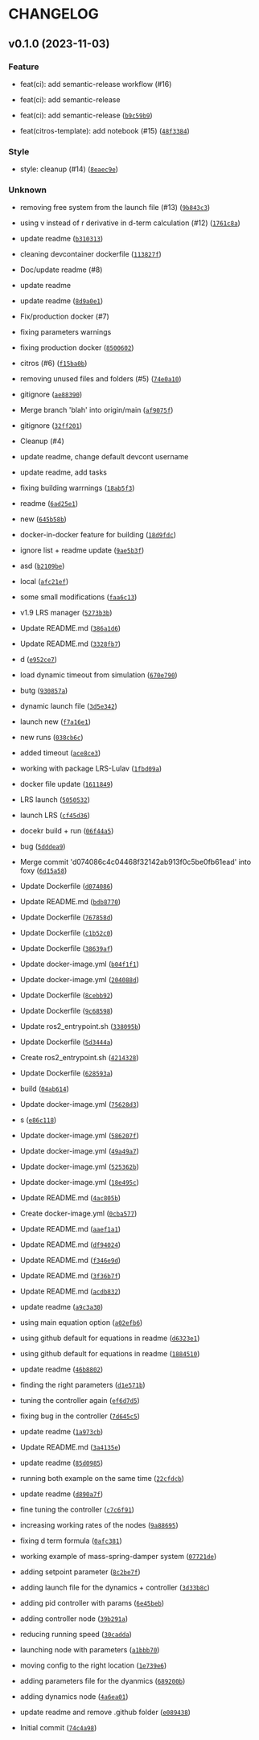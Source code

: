 # CHANGELOG



## v0.1.0 (2023-11-03)

### Feature

* feat(ci): add semantic-release workflow (#16)

* feat(ci): add semantic-release

* feat(ci): add semantic-release ([`b9c59b9`](https://github.com/citros-garden/mass_spring_damper/commit/b9c59b9d6c7206672ba0eea9192758ec26f3064f))

* feat(citros-template): add notebook (#15) ([`48f3384`](https://github.com/citros-garden/mass_spring_damper/commit/48f3384e9470b76e6e5879bb9fb53185c43a9584))

### Style

* style: cleanup (#14) ([`8eaec9e`](https://github.com/citros-garden/mass_spring_damper/commit/8eaec9e9e72b15bca3d0c7b84a5a1fc09ab724d6))

### Unknown

* removing free system from the launch file (#13) ([`9b843c3`](https://github.com/citros-garden/mass_spring_damper/commit/9b843c3f629bc7998c762fb1686e1b5dcfa59e3e))

* using v instead of r derivative in d-term calculation (#12) ([`1761c8a`](https://github.com/citros-garden/mass_spring_damper/commit/1761c8ac101e853f2071ef9277d63099cb0df231))

* update readme ([`b310313`](https://github.com/citros-garden/mass_spring_damper/commit/b3103131ceae3b84d0d58f82dbb67ea19fdd36b7))

* cleaning devcontainer dockerfile ([`113827f`](https://github.com/citros-garden/mass_spring_damper/commit/113827fce55b247d1ba2b7f6b704c4b6f73e96f7))

* Doc/update readme (#8)

* update readme

* update readme ([`8d9a0e1`](https://github.com/citros-garden/mass_spring_damper/commit/8d9a0e13e6c15206264d5b39b5338e27e36a594e))

* Fix/production docker (#7)

* fixing parameters warnings

* fixing production docker ([`8500602`](https://github.com/citros-garden/mass_spring_damper/commit/85006026178bebebfb324b3d9f4a1ab99cf53643))

* citros (#6) ([`f15ba0b`](https://github.com/citros-garden/mass_spring_damper/commit/f15ba0bd3c57721c46d5f608b96065154891e56c))

* removing unused files and folders (#5) ([`74e0a10`](https://github.com/citros-garden/mass_spring_damper/commit/74e0a10cb13fec1a8316b44e69d2f619d936ff7c))

* gitignore ([`ae88390`](https://github.com/citros-garden/mass_spring_damper/commit/ae883903486309521b64b77f04431d9acb2a80d1))

* Merge branch &#39;blah&#39; into origin/main ([`af9075f`](https://github.com/citros-garden/mass_spring_damper/commit/af9075f16b17740cf1d1341946aeb53c2480954e))

* gitignore ([`32ff201`](https://github.com/citros-garden/mass_spring_damper/commit/32ff2016f2239ceacf5d9f6e42e14370a704a320))

* Cleanup (#4)

* update readme, change default devcont username

* update readme, add tasks

* fixing building warrnings ([`18ab5f3`](https://github.com/citros-garden/mass_spring_damper/commit/18ab5f31ebff048855989fa7d215023d1a5005e0))

* readme ([`6ad25e1`](https://github.com/citros-garden/mass_spring_damper/commit/6ad25e12fadd092c43a3a329738ab77320abf063))

* new ([`645b58b`](https://github.com/citros-garden/mass_spring_damper/commit/645b58b90710baa0eeeb116d48cc79ea5093f576))

* docker-in-docker feature for building ([`18d9fdc`](https://github.com/citros-garden/mass_spring_damper/commit/18d9fdc32b0e4f60fa6bd6dbf8ccafc161b9c139))

* ignore list + readme update ([`9ae5b3f`](https://github.com/citros-garden/mass_spring_damper/commit/9ae5b3fecd07fcd78ba90eac05cc87f28e826be0))

* asd ([`b2109be`](https://github.com/citros-garden/mass_spring_damper/commit/b2109be0d6a8d09e988598fe794fd50efe295ca0))

* local ([`afc21ef`](https://github.com/citros-garden/mass_spring_damper/commit/afc21ef7150b331ac9da8f4dc4606be302e7627e))

* some small modifications ([`faa6c13`](https://github.com/citros-garden/mass_spring_damper/commit/faa6c13588bb3b88b7123f0815eb7e42b37fefb1))

* v1.9 LRS manager ([`5273b3b`](https://github.com/citros-garden/mass_spring_damper/commit/5273b3b189b33a36dd88121d5b91161b5e56be91))

* Update README.md ([`386a1d6`](https://github.com/citros-garden/mass_spring_damper/commit/386a1d65c493b6a0a47d426b90b896f72781c44f))

* Update README.md ([`3328fb7`](https://github.com/citros-garden/mass_spring_damper/commit/3328fb724b0ea45cd1987d9f3590e7916da4127c))

* d ([`e952ce7`](https://github.com/citros-garden/mass_spring_damper/commit/e952ce704010fd61766515cf8b99b1367ce7bcd9))

* load dynamic timeout from simulation ([`670e790`](https://github.com/citros-garden/mass_spring_damper/commit/670e7901c194f034327946962dfb19954364c6b8))

* butg ([`930857a`](https://github.com/citros-garden/mass_spring_damper/commit/930857a953013db89b51bf0eb405a9b826901c90))

* dynamic launch file ([`3d5e342`](https://github.com/citros-garden/mass_spring_damper/commit/3d5e34285a973b76cb879c843075203dd528cbbe))

* launch new ([`f7a16e1`](https://github.com/citros-garden/mass_spring_damper/commit/f7a16e1cb9f2ea564cc8bf574326c5beb545276e))

* new runs ([`038cb6c`](https://github.com/citros-garden/mass_spring_damper/commit/038cb6ca25fa1df66b213eb9cd8add2dce7bbb68))

* added timeout ([`ace8ce3`](https://github.com/citros-garden/mass_spring_damper/commit/ace8ce305342b70a59b3b1cbf5469c4fb1fba5d0))

* working with package LRS-Lulav ([`1fbd09a`](https://github.com/citros-garden/mass_spring_damper/commit/1fbd09a5c7e63a91669ee161717b0c4858dc6be7))

* docker file update ([`1611849`](https://github.com/citros-garden/mass_spring_damper/commit/1611849f60f1347f4c7a024e37697ca8a170114c))

* LRS launch ([`5050532`](https://github.com/citros-garden/mass_spring_damper/commit/50505323f6b61ec32ac14d4e3fdd0909395b4f1b))

* launch LRS ([`cf45d36`](https://github.com/citros-garden/mass_spring_damper/commit/cf45d3661dd2d0bf669d2c35461a49e8f57db54c))

* docekr build + run ([`06f44a5`](https://github.com/citros-garden/mass_spring_damper/commit/06f44a5bb7b9530e6afed4331b6c3dc73f6b39e8))

* bug ([`5dddea9`](https://github.com/citros-garden/mass_spring_damper/commit/5dddea9dbfb7ac9b30e53ffe14e872df337e525b))

* Merge commit &#39;d074086c4c04468f32142ab913f0c5be0fb61ead&#39; into foxy ([`6d15a58`](https://github.com/citros-garden/mass_spring_damper/commit/6d15a583cec8c9df09f0590dcb79b3d509f5167c))

* Update Dockerfile ([`d074086`](https://github.com/citros-garden/mass_spring_damper/commit/d074086c4c04468f32142ab913f0c5be0fb61ead))

* Update README.md ([`bdb8770`](https://github.com/citros-garden/mass_spring_damper/commit/bdb877027eb77af7a7afc4a801de0d87e6cb2f6e))

* Update Dockerfile ([`767858d`](https://github.com/citros-garden/mass_spring_damper/commit/767858d525a8cf4e509f0e9c552d010f97e72474))

* Update Dockerfile ([`c1b52c0`](https://github.com/citros-garden/mass_spring_damper/commit/c1b52c087f6b0628e2e5bd316a1163fa95f06513))

* Update Dockerfile ([`38639af`](https://github.com/citros-garden/mass_spring_damper/commit/38639af29e242521567343ba32586e86975a9b5b))

* Update docker-image.yml ([`b04f1f1`](https://github.com/citros-garden/mass_spring_damper/commit/b04f1f11cf98fee0ec66e1412dcd7e7a55d55a17))

* Update docker-image.yml ([`204088d`](https://github.com/citros-garden/mass_spring_damper/commit/204088d30f623e310687478b2a0601e55fe2d45f))

* Update Dockerfile ([`8cebb92`](https://github.com/citros-garden/mass_spring_damper/commit/8cebb927e34e98809986d250acb1cb7f9b157330))

* Update Dockerfile ([`9c68598`](https://github.com/citros-garden/mass_spring_damper/commit/9c6859862c33af3e486f4560ac40108180bf7b2c))

* Update ros2_entrypoint.sh ([`338095b`](https://github.com/citros-garden/mass_spring_damper/commit/338095b969a572d8abecae2a1d04a78b4462a148))

* Update Dockerfile ([`5d3444a`](https://github.com/citros-garden/mass_spring_damper/commit/5d3444a4f4d7f2bec5440baecd00be0386180230))

* Create ros2_entrypoint.sh ([`4214328`](https://github.com/citros-garden/mass_spring_damper/commit/4214328f2ea9c3748fa48184dc339b76208227c1))

* Update Dockerfile ([`628593a`](https://github.com/citros-garden/mass_spring_damper/commit/628593a4135c3a32f49a57768f70903ce56a0a28))

* build ([`04ab614`](https://github.com/citros-garden/mass_spring_damper/commit/04ab6148a8192fe9fa18285b3d1f610b48730b72))

* Update docker-image.yml ([`75628d3`](https://github.com/citros-garden/mass_spring_damper/commit/75628d3c9139b0e43e0208f2fa925ed6a5230222))

* s ([`e86c118`](https://github.com/citros-garden/mass_spring_damper/commit/e86c1185767f254b9e396f275b747e2d3654e817))

* Update docker-image.yml ([`586207f`](https://github.com/citros-garden/mass_spring_damper/commit/586207f40268fb2cc61def41b921202dbd2f7392))

* Update docker-image.yml ([`49a49a7`](https://github.com/citros-garden/mass_spring_damper/commit/49a49a71fdd2e7ec51f3968d2a1e7589c238244e))

* Update docker-image.yml ([`525362b`](https://github.com/citros-garden/mass_spring_damper/commit/525362b6ebbdd7cfe85179bef8d98c19ed7a1a15))

* Update docker-image.yml ([`18e495c`](https://github.com/citros-garden/mass_spring_damper/commit/18e495c5cf65b081d2b300f68b750eec8b2442e0))

* Update README.md ([`4ac805b`](https://github.com/citros-garden/mass_spring_damper/commit/4ac805bfd8ac8b26ef5b6b79577543bc18d53e1c))

* Create docker-image.yml ([`0cba577`](https://github.com/citros-garden/mass_spring_damper/commit/0cba5772ece3d6c0cff2196523781492d88fcffa))

* Update README.md ([`aaef1a1`](https://github.com/citros-garden/mass_spring_damper/commit/aaef1a146063b086b54a8183abf42b5defafa5f1))

* Update README.md ([`df94024`](https://github.com/citros-garden/mass_spring_damper/commit/df94024b1f2a31bccd7cb0c38cbcf92a000f70d6))

* Update README.md ([`f346e9d`](https://github.com/citros-garden/mass_spring_damper/commit/f346e9d0c550637440e239b7840e9b417688ba30))

* Update README.md ([`3f36b7f`](https://github.com/citros-garden/mass_spring_damper/commit/3f36b7fe50c3c1597ac7944a053ac8144ca3cd17))

* Update README.md ([`acdb832`](https://github.com/citros-garden/mass_spring_damper/commit/acdb832557d8641a51df875f9dbb747547f66a95))

* update readme ([`a9c3a30`](https://github.com/citros-garden/mass_spring_damper/commit/a9c3a309222632fe2a54db1b97e280321d86f681))

* using main equation option ([`a02efb6`](https://github.com/citros-garden/mass_spring_damper/commit/a02efb699771aaa9794f892f067fd0f248d78f2e))

* using github default for equations in readme ([`d6323e1`](https://github.com/citros-garden/mass_spring_damper/commit/d6323e106c9d8a2c4fd8d924c9e72eacaa4bf014))

* using github default for equations in readme ([`1884510`](https://github.com/citros-garden/mass_spring_damper/commit/1884510613ccded1805b5ca11e024d19e10a8a2f))

* update readme ([`46b8802`](https://github.com/citros-garden/mass_spring_damper/commit/46b8802a71f8558da37a53131299e1e653cd803d))

* finding the right parameters ([`d1e571b`](https://github.com/citros-garden/mass_spring_damper/commit/d1e571be20bb3aef7f3656bb3305e52cf740754a))

* tuning the controller again ([`ef6d7d5`](https://github.com/citros-garden/mass_spring_damper/commit/ef6d7d525d6cbbead3abf57967b49b2519a6beed))

* fixing bug in the controller ([`7d645c5`](https://github.com/citros-garden/mass_spring_damper/commit/7d645c5a8589e7e4ea30852cbeb13d532e702dff))

* update readme ([`1a973cb`](https://github.com/citros-garden/mass_spring_damper/commit/1a973cbb3f1b185f2d8b27ac07afa17bc872dcc8))

* Update README.md ([`3a4135e`](https://github.com/citros-garden/mass_spring_damper/commit/3a4135ea3a7348c7dcf1ee89e9775b965db00d53))

* update readme ([`85d0985`](https://github.com/citros-garden/mass_spring_damper/commit/85d0985aa2dc2977dca1e053f65a3e7afd324eff))

* running both example on the same time ([`22cfdcb`](https://github.com/citros-garden/mass_spring_damper/commit/22cfdcb61dd455eff9607dc3421805d3d2193f0a))

* update readme ([`d890a7f`](https://github.com/citros-garden/mass_spring_damper/commit/d890a7f445934071da04580e10112fcd74087f5d))

* fine tuning the controller ([`c7c6f91`](https://github.com/citros-garden/mass_spring_damper/commit/c7c6f9161c28add2ba56c6672b59fdb7e8305a58))

* increasing working rates of the nodes ([`9a88695`](https://github.com/citros-garden/mass_spring_damper/commit/9a886953dd21a1a87e4b21335fae69decfbdd25b))

* fixing d term formula ([`0afc381`](https://github.com/citros-garden/mass_spring_damper/commit/0afc3817996f03adf5695962849b96129e482fdd))

* working example of mass-spring-damper system ([`07721de`](https://github.com/citros-garden/mass_spring_damper/commit/07721dedcbd54947e075834ce6b40bc532e50979))

* adding setpoint parameter ([`8c2be7f`](https://github.com/citros-garden/mass_spring_damper/commit/8c2be7f04ce7d815398d8a3d4ec664977d40d727))

* adding launch file for the dynamics + controller ([`3d33b8c`](https://github.com/citros-garden/mass_spring_damper/commit/3d33b8c1bdc5e43071f867940cdd359aae520233))

* adding pid controller with params ([`6e45beb`](https://github.com/citros-garden/mass_spring_damper/commit/6e45beb3e0bfc898ef83518c54c86e6e0cd84285))

* adding controller node ([`39b291a`](https://github.com/citros-garden/mass_spring_damper/commit/39b291a3454eb0d59ca3b336677488f4474cacf8))

* reducing running speed ([`30cadda`](https://github.com/citros-garden/mass_spring_damper/commit/30cadda8e3ed272e6d15f4acb72f7bb7d1d2cdd8))

* launching node with parameters ([`a1bbb70`](https://github.com/citros-garden/mass_spring_damper/commit/a1bbb701c311ff0f7f3dc39a6c9f4c09db1ba47b))

* moving config to the right location ([`1e739e6`](https://github.com/citros-garden/mass_spring_damper/commit/1e739e6b75ed1d03d00568f7942b2fdaf0fd8a45))

* adding parameters file for the dyanmics ([`689200b`](https://github.com/citros-garden/mass_spring_damper/commit/689200b8bb458667199ccaad2a9ea5ec791d161d))

* adding dynamics node ([`4a6ea01`](https://github.com/citros-garden/mass_spring_damper/commit/4a6ea01a37bb10d40cef1fba1645aa65bfee92e3))

* update readme and remove .github folder ([`e089438`](https://github.com/citros-garden/mass_spring_damper/commit/e08943829e2d0f4ab191185532512ed8e4aee9bc))

* Initial commit ([`74c4a98`](https://github.com/citros-garden/mass_spring_damper/commit/74c4a9868d00e3828fd03cd1a0b1f9d29589b034))
